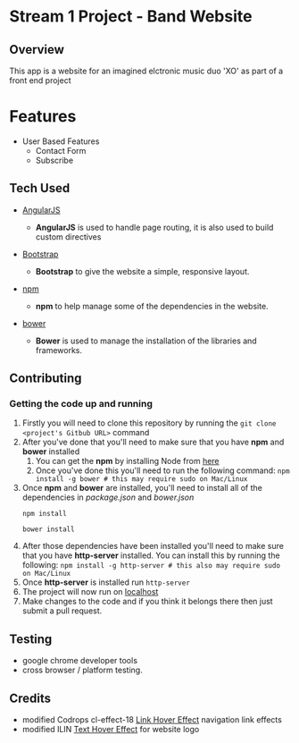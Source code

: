 # Stream 1 Project - Band Website 

## Overview 

This app is a website for an imagined elctronic music duo 'XO' as part of a front end project

# Features

- User Based Features
 	- Contact Form
 	- Subscribe

## Tech Used 
- [AngularJS](https://angularjs.org/)
	- **AngularJS** is used to handle page routing, it is also used to build custom directives

- [Bootstrap](http://getbootstrap.com/)
	- **Bootstrap** to give the website a simple, responsive layout. 

- [npm](https://npmjs.com/)
	- **npm** to help manage some of the dependencies in the website. 

- [bower](https://bower.io/)
	- **Bower** is used to manage the installation of the libraries and frameworks. 


## Contributing 
### Getting the code up and running
1. Firstly you will need to clone this repository by running the ``` git clone <project's Gitbub URL> ``` command
2. After you've done that you'll need to make sure that you have **npm** and **bower** installed 
	1. You can get the **npm** by installing Node from [here](https://nodejs.org/en/)
	2. Once you've done this you'll need to run the following command:
		`npm install -g bower # this may require sudo on Mac/Linux`
3. Once **npm** and **bower** are installed, you'll need to install all of the dependencies in *package.json* and *bower.json*
	```
	npm install

	bower install  
	```
4. After those dependencies have been installed you'll need to make sure that you have **http-server** installed. You can install this by running the following: ```npm install -g http-server # this also may require sudo on Mac/Linux ```
5. Once **http-server** is installed run ```http-server```
6. The project will now run on [localhost](http://127.0.0.1:8080)
7. Make changes to the code and if you think it belongs there then just submit a pull request.


## Testing
- google chrome developer tools 
- cross browser / platform testing. 

## Credits
- modified Codrops cl-effect-18 [Link Hover Effect](https://tympanus.net/Development/CreativeLinkEffects/#cl-effect-18) navigation link effects
- modified ILIN [Text Hover Effect](https://tympanus.net/Development/TextStylesHoverEffects/) for website logo


